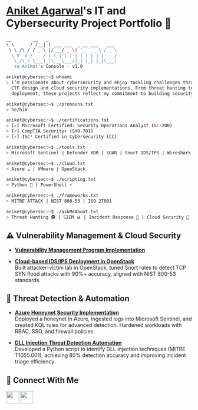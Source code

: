 # <a href="https://www.linkedin.com/in/aniket-agarwal-0920/">Aniket Agarwal</a>'s IT and Cybersecurity Project Portfolio 🔐

```bash
__        __   _                                  
\ \      / /__| | ___ ___  _ __ ___   ___    
 \ \ /\ / / _ \ |/ __/ _ \| '_ ` _ \ / _ \  
  \ V  V /  __/ | (_| (_) | | | | | |  __/ 
   \_/\_/ \___|_|\___\___/|_| |_| |_|\___| 
   to Aniket's Console - v1.0

aniket@cybersec:~$ whoami
> I’m passionate about cybersecurity and enjoy tackling challenges through hands-on projects,
  CTF design and cloud security implementations. From threat hunting to cloud-based IDS/IPS
  deployment, these projects reflect my commitment to building security-first solutions.  

aniket@cybersec:~$ ./pronouns.txt
> he/him

aniket@cybersec:~$ ./certifications.txt
> [✓] Microsoft Certified: Security Operations Analyst (SC-200)
> [✓] CompTIA Security+ (SY0-701)
> [✓] ISC² Certified in Cybersecurity (CC)

aniket@cybersec:~$ ./tools.txt
> Microsoft Sentinel | Defender XDR | SOAR | Snort IDS/IPS | Wireshark | Shodan

aniket@cybersec:~$ ./cloud.txt
> Azure ☁️ | VMware | OpenStack

aniket@cybersec:~$ ./scripting.txt
> Python 🐍 | PowerShell ⚡

aniket@cybersec:~$ ./frameworks.txt
> MITRE ATT&CK | NIST 800-53 | ISO 27001

aniket@cybersec:~$ ./askMeAbout.txt
> Threat Hunting 🕵️ | SIEM 📊 | Incident Response 🚨 | Cloud Security 🔐

```

## ⚠️ Vulnerability Management & Cloud Security

- **[Vulnerability Management Program Implementation](https://github.com/Aaniket09/vulnerability-management-program)**  

- **[Cloud-based IDS/IPS Deployment in OpenStack](https://github.com/Aaniket09/Openstack_Snort)**  
  Built attacker-victim lab in OpenStack, tuned Snort rules to detect TCP SYN flood attacks with 90%+ accuracy, aligned with NIST 800-53 standards.

## 🚨 Threat Detection & Automation

- **[Azure Honeynet Security Implementation](https://github.com/Aaniket09)**  
  Deployed a honeynet in Azure, ingested logs into Microsoft Sentinel, and created KQL rules for advanced detection. Hardened workloads with RBAC,      SSO, and firewall policies.
  
- **[DLL Injection Threat Detection Automation](https://github.com/Aaniket09/DLL-detection-using-python-and-ghidra)**  
  Developed a Python script to identify DLL injection techniques (MITRE T1055.001), achieving 80% detection accuracy and improving incident triage      efficiency.   

## 🤳 Connect With Me

[<img align="left" width='35' height='35' src="https://user-images.githubusercontent.com/64153988/134053455-cf3aa416-e192-4d79-a3e6-e229b340dbb1.png"/>](https://linkedin.com/in/aniket-agarwal-0920/)
[<img align="left" width='35' height='35' src="https://user-images.githubusercontent.com/64153988/134053752-f53f94fc-8cbc-4754-a547-a27694d237e4.png"/>](https://www.instagram.com/aaniket09/) 

